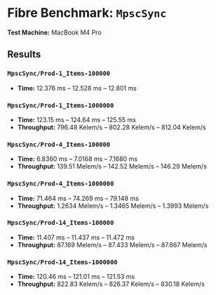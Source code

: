 # Fibre Benchmark: `MpscSync`
**Test Machine:** MacBook M4 Pro

## Results

### `MpscSync/Prod-1_Items-100000`
- **Time:** 12.376 ms – 12.528 ms – 12.801 ms

### `MpscSync/Prod-1_Items-1000000`
- **Time:** 123.15 ms – 124.64 ms – 125.55 ms  
- **Throughput:** 796.48 Kelem/s – 802.28 Kelem/s – 812.04 Kelem/s

### `MpscSync/Prod-4_Items-100000`
- **Time:** 6.8360 ms – 7.0168 ms – 7.1680 ms  
- **Throughput:** 139.51 Melem/s – 142.52 Melem/s – 146.29 Melem/s

### `MpscSync/Prod-4_Items-1000000`
- **Time:** 71.464 ms – 74.269 ms – 79.148 ms  
- **Throughput:** 1.2634 Melem/s – 1.3465 Melem/s – 1.3993 Melem/s

### `MpscSync/Prod-14_Items-100000`
- **Time:** 11.407 ms – 11.437 ms – 11.472 ms  
- **Throughput:** 87.169 Melem/s – 87.433 Melem/s – 87.667 Melem/s

### `MpscSync/Prod-14_Items-1000000`
- **Time:** 120.46 ms – 121.01 ms – 121.53 ms  
- **Throughput:** 822.83 Kelem/s – 826.37 Kelem/s – 830.18 Kelem/s
